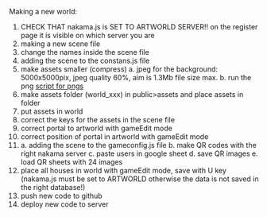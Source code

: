 Making a new world:

1. CHECK THAT nakama.js is SET TO ARTWORLD SERVER!! on the register page it is visible on which server you are
1.  making a new scene file
1. change the names inside the scene file
1. adding the scene to the constans.js file
1. make assets smaller (compress)
   a. jpeg for the background: 5000x5000pix, jpeg quality 60%, aim is 1.3Mb file size max.
   b. run the png [script for pngs](../PNG-Compression-percentages)
1. make assets folder (world_xxx) in public>assets and place assets in folder
1. put assets in world
1. correct the keys for the assets in the scene file
1. correct portal to artworld with gameEdit mode
1. correct position of portal in artworld with gameEdit mode
1. a. adding the scene to the gameconfig.js file
   b. make QR codes with the right nakama server
   c. paste users in google sheet
   d. save QR images
   e. load QR sheets with 24 images
1. place all houses in world with gameEdit mode, save with U key (nakama.js must be set to ARTWORLD otherwise the data is not saved in the right database!)
1. push new code to github
1. deploy new code to server